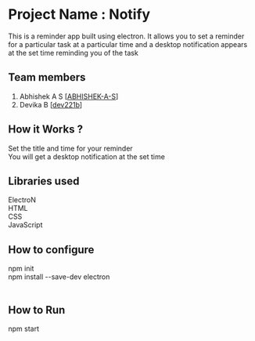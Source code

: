 # Project Name : Notify
This is a reminder app built using electron. It allows you to set a reminder for a particular task at a particular time and a desktop notification appears at the set time reminding you of the task
## Team members
1. Abhishek A S [<a href="(https://github.com/ABHISHEK-A-S)">ABHISHEK-A-S</a>]
2. Devika B [<a href="(https://github.com/dev221b)">dev221b</a>]
## How it Works ?
Set the title and time for your reminder <br>
You will get a desktop notification at the set time
## Libraries used
ElectroN <br>
HTML <br>
CSS <br>
JavaScript
## How to configure
npm init <br>
npm install --save-dev electron <br> <br>
## How to Run
npm start
